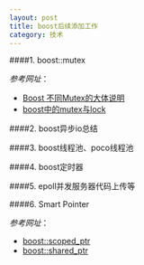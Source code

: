 ```yaml
---
layout: post
title: boost后续添加工作
category: 技术
---
```


####1. boost::mutex

*参考网址*：

* [Boost 不同Mutex的大体说明](http://www.cppblog.com/ming81/archive/2012/07/18/184028.html "Mutex")
* [boost中的mutex与lock](http://blog.csdn.net/zp373860147/article/details/8186724 "Mutex")

####2. boost异步io总结

####3. boost线程池、poco线程池

####4. boost定时器

####5. epoll并发服务器代码上传等

####6. Smart Pointer

*参考网址*：

* [boost::scoped_ptr](http://blog.csdn.net/wuliming_sc/article/details/3820419 "Markdown")
* [boost::shared_ptr](http://blog.csdn.net/wuliming_sc/article/details/3820842 "Markdown")

